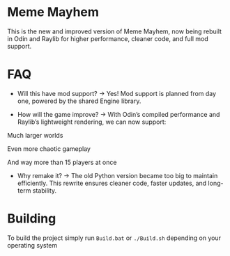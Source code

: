 # Meme Mayhem

This is the new and improved version of Meme Mayhem, now being rebuilt in Odin and Raylib for higher performance, cleaner code, and full mod support.

# FAQ

* Will this have mod support?
→ Yes! Mod support is planned from day one, powered by the shared Engine library.

* How will the game improve?
→ With Odin’s compiled performance and Raylib’s lightweight rendering, we can now support:

Much larger worlds

Even more chaotic gameplay

And way more than 15 players at once

* Why remake it?
→ The old Python version became too big to maintain efficiently. This rewrite ensures cleaner code, faster updates, and long-term stability.

# Building

To build the project simply run `Build.bat` or `./Build.sh` depending on your operating system